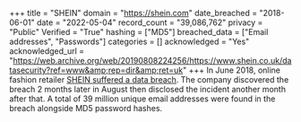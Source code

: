 +++
title = "SHEIN"
domain = "https://shein.com"
date_breached = "2018-06-01"
date = "2022-05-04"
record_count = "39,086,762"
privacy = "Public"
Verified = "True"
hashing = ["MD5"]
breached_data = ["Email addresses", "Passwords"]
categories = []
acknowledged = "Yes"
acknowledged_url = "https://web.archive.org/web/20190808224256/https://www.shein.co.uk/datasecurity?ref=www&amp;rep=dir&amp;ret=uk"
+++
In June 2018, online fashion retailer <a href="https://www.zdnet.com/article/shein-fashion-retailer-announces-breach-affecting-6-42-million-users/" target="_blank" rel="noopener">SHEIN suffered a data breach</a>. The company discovered the breach 2 months later in August then disclosed the incident another month after that. A total of 39 million unique email addresses were found in the breach alongside MD5 password hashes.